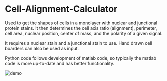 # Cell-Alignment-Calculator
Used to get the shapes of cells in a monolayer with nuclear and junctional protein stains. It then determines the cell axis ratio (alignment), perimeter, cell area, nuclear position, center of mass, and the polarity of a given signal.

It requires a nuclear stain and a junctional stain to use. Hand drawn cell boarders can also be used as input. 

Python code follows development of matlab code, so typically the matlab code is more up-to-date and has better functionality.

![demo](https://user-images.githubusercontent.com/68864205/137026464-3e5926d8-2e2c-401a-8b02-c81eb9effffc.png)
